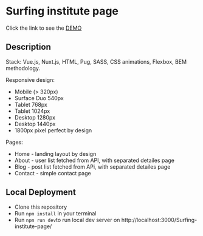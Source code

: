 # Surfing institute page
Click the link to see the [DEMO](https://lizakrasn.github.io/Surfing-institute-page/)

## Description
Stack: Vue.js, Nuxt.js, HTML, Pug, SASS, CSS animations, Flexbox, BEM methodology.

Responsive design:
  - Mobile (> 320px)
  - Surface Duo 540px
  - Tablet 768px
  - Tablet 1024px
  - Desktop 1280px
  - Desktop 1440px
  - 1800px pixel perfect by design
  
Pages:
 - Home - landing layout by design
 - About - user list fetched from API, with separated detailes page 
 - Blog - post list fetched from APi, with separated detailes page
 - Contact - simple contact page
 
 
## Local Deployment  
* Сlone this repository
* Run `npm install` in your terminal
* Run `npm run dev`to run local dev server on http://localhost:3000/Surfing-institute-page/
